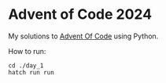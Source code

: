 # Advent of Code 2024

My solutions to [Advent Of Code](https://adventofcode.com/2024) using Python.

How to run:

```console
cd ./day_1
hatch run run
```
